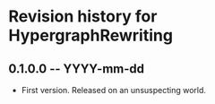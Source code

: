 # Revision history for HypergraphRewriting

## 0.1.0.0 -- YYYY-mm-dd

* First version. Released on an unsuspecting world.

